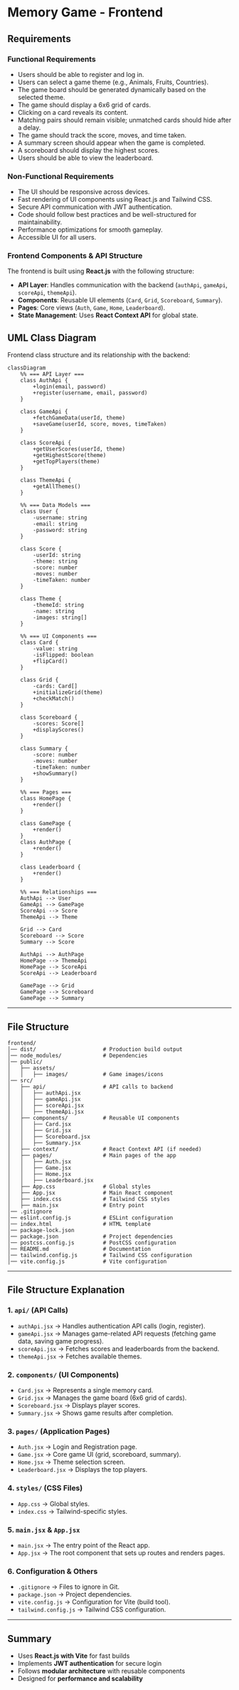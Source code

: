 # **Memory Game - Frontend** 

## **Requirements**
### **Functional Requirements**
- Users should be able to register and log in.
- Users can select a game theme (e.g., Animals, Fruits, Countries).
- The game board should be generated dynamically based on the selected theme.
- The game should display a 6x6 grid of cards.
- Clicking on a card reveals its content.
- Matching pairs should remain visible; unmatched cards should hide after a delay.
- The game should track the score, moves, and time taken.
- A summary screen should appear when the game is completed.
- A scoreboard should display the highest scores.
- Users should be able to view the leaderboard.

### **Non-Functional Requirements**
- The UI should be responsive across devices.
- Fast rendering of UI components using React.js and Tailwind CSS.
- Secure API communication with JWT authentication.
- Code should follow best practices and be well-structured for maintainability.
- Performance optimizations for smooth gameplay.
- Accessible UI for all users.

### **Frontend Components & API Structure**  
The frontend is built using **React.js** with the following structure:  

- **API Layer**: Handles communication with the backend (`authApi`, `gameApi`, `scoreApi`, `themeApi`).  
- **Components**: Reusable UI elements (`Card`, `Grid`, `Scoreboard`, `Summary`).  
- **Pages**: Core views (`Auth`, `Game`, `Home`, `Leaderboard`).  
- **State Management**: Uses **React Context API** for global state.  


## **UML Class Diagram**
Frontend class structure and its relationship with the backend:

```mermaid
classDiagram
    %% === API Layer ===
    class AuthApi {
        +login(email, password)
        +register(username, email, password)
    }

    class GameApi {
        +fetchGameData(userId, theme)
        +saveGame(userId, score, moves, timeTaken)
    }

    class ScoreApi {
        +getUserScores(userId, theme)
        +getHighestScore(theme)
        +getTopPlayers(theme)
    }

    class ThemeApi {
        +getAllThemes()
    }

    %% === Data Models ===
    class User {
        -username: string
        -email: string
        -password: string
    }

    class Score {
        -userId: string
        -theme: string
        -score: number
        -moves: number
        -timeTaken: number
    }

    class Theme {
        -themeId: string
        -name: string
        -images: string[]
    }

    %% === UI Components ===
    class Card {
        -value: string
        -isFlipped: boolean
        +flipCard()
    }

    class Grid {
        -cards: Card[]
        +initializeGrid(theme)
        +checkMatch()
    }

    class Scoreboard {
        -scores: Score[]
        +displayScores()
    }

    class Summary {
        -score: number
        -moves: number
        -timeTaken: number
        +showSummary()
    }

    %% === Pages ===
    class HomePage {
        +render()
    }

    class GamePage {
        +render()
    }
    class AuthPage {
        +render()
    }

    class Leaderboard {
        +render()
    }

    %% === Relationships ===
    AuthApi --> User
    GameApi --> GamePage
    ScoreApi --> Score
    ThemeApi --> Theme

    Grid --> Card
    Scoreboard --> Score
    Summary --> Score

    AuthApi --> AuthPage
    HomePage --> ThemeApi
    HomePage --> ScoreApi
    ScoreApi --> Leaderboard

    GamePage --> Grid
    GamePage --> Scoreboard
    GamePage --> Summary

```

---

## **File Structure**
```
frontend/
│── dist/                     # Production build output
│── node_modules/             # Dependencies
│── public/
│   ├── assets/
│   │   ├── images/           # Game images/icons
│── src/
│   ├── api/                  # API calls to backend
│   │   ├── authApi.jsx
│   │   ├── gameApi.jsx
│   │   ├── scoreApi.jsx
│   │   ├── themeApi.jsx
│   ├── components/           # Reusable UI components
│   │   ├── Card.jsx
│   │   ├── Grid.jsx
│   │   ├── Scoreboard.jsx
│   │   ├── Summary.jsx
│   ├── context/              # React Context API (if needed)
│   ├── pages/                # Main pages of the app
│   │   ├── Auth.jsx
│   │   ├── Game.jsx
│   │   ├── Home.jsx
│   │   ├── Leaderboard.jsx
│   ├── App.css               # Global styles
│   ├── App.jsx               # Main React component
│   ├── index.css             # Tailwind CSS styles
│   ├── main.jsx              # Entry point
│── .gitignore
│── eslint.config.js          # ESLint configuration
│── index.html                # HTML template
│── package-lock.json
│── package.json              # Project dependencies
│── postcss.config.js         # PostCSS configuration
│── README.md                 # Documentation
│── tailwind.config.js        # Tailwind CSS configuration
│── vite.config.js            # Vite configuration
```

---

## **File Structure Explanation**
### **1. `api/` (API Calls)**
- `authApi.jsx` → Handles authentication API calls (login, register).
- `gameApi.jsx` → Manages game-related API requests (fetching game data, saving game progress).
- `scoreApi.jsx` → Fetches scores and leaderboards from the backend.
- `themeApi.jsx` → Fetches available themes.

### **2. `components/` (UI Components)**
- `Card.jsx` → Represents a single memory card.
- `Grid.jsx` → Manages the game board (6x6 grid of cards).
- `Scoreboard.jsx` → Displays player scores.
- `Summary.jsx` → Shows game results after completion.

### **3. `pages/` (Application Pages)**
- `Auth.jsx` → Login and Registration page.
- `Game.jsx` → Core game UI (grid, scoreboard, summary).
- `Home.jsx` → Theme selection screen.
- `Leaderboard.jsx` → Displays the top players.

### **4. `styles/` (CSS Files)**
- `App.css` → Global styles.
- `index.css` → Tailwind-specific styles.

### **5. `main.jsx` & `App.jsx`**
- `main.jsx` → The entry point of the React app.
- `App.jsx` → The root component that sets up routes and renders pages.

### **6. Configuration & Others**
- `.gitignore` → Files to ignore in Git.
- `package.json` → Project dependencies.
- `vite.config.js` → Configuration for Vite (build tool).
- `tailwind.config.js` → Tailwind CSS configuration.

---

## **Summary**  
- Uses **React.js with Vite** for fast builds  
- Implements **JWT authentication** for secure login  
- Follows **modular architecture** with reusable components  
- Designed for **performance and scalability**  